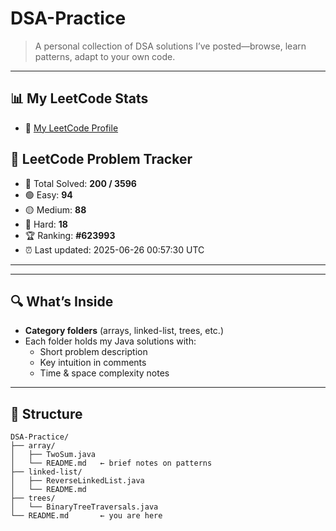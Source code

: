 # DSA-Practice

> A personal collection of DSA solutions I’ve posted—browse, learn patterns, adapt to your own code.

---

## 📊 My LeetCode Stats

- 🔗 [My LeetCode Profile](https://leetcode.com/u/gupta__ji/)

## 📘 LeetCode Problem Tracker

<!-- LEETCODE-STATS-START -->
- 🧠 Total Solved: **200 / 3596**
- 🟢 Easy: **94**
- 🟡 Medium: **88**
- 🔴 Hard: **18**
- 🏆 Ranking: **#623993**
- ⏰ Last updated: 2025-06-26 00:57:30 UTC
<!-- LEETCODE-STATS-END -->

---

---

## 🔍 What’s Inside

- **Category folders** (arrays, linked-list, trees, etc.)  
- Each folder holds my Java solutions with:
  - Short problem description  
  - Key intuition in comments  
  - Time & space complexity notes  

---

## 📂 Structure

```text
DSA-Practice/
├── array/
│   ├── TwoSum.java
│   └── README.md   ← brief notes on patterns
├── linked-list/
│   ├── ReverseLinkedList.java
│   └── README.md
├── trees/
│   └── BinaryTreeTraversals.java
└── README.md       ← you are here
